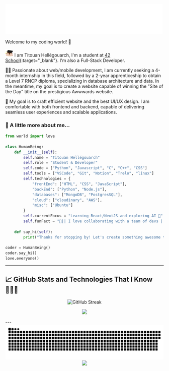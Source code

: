 <img src="./assets/intro.gif" width="500" alt="intro">

<!-- Short Introduction -->

Welcome to my coding world! 🚀

<img src="./assets/graduation.gif" width="25"> I am Titouan Hellégouarch, I'm a student at [42 School](https://42angouleme.fr/la-methode-42/){:target="_blank"}. I'm also a Full-Stack Developer.

👨‍💻 Passionate about web/mobile development, I am currently seeking a 4-month internship in this field, followed by a 2-year apprenticeship to obtain a Level 7 RNCP diploma, specializing in database architecture and data.
In the meantime, my goal is to create a website capable of winning the "Site of the Day" title on the prestigious Awwwards website.

🎯 My goal is to craft efficient website and the best UI/UX design. I am comfortable with both frontend and backend, capable of delivering seamless user experiences and scalable applications.

### 🌟 A little more about me...

```python
from world import love

class HumanBeing:
    def __init__(self):
        self.name = "Titouan Hellégouarch"
        self.role = "Student & Developer"
        self.code = ["Python", "Javascript", "C", "C++", "CSS"]
        self.tools = ["VSCode", "Git", "Notion", "Trelo", "linux"]
        self.technologies = {
            "frontEnd": ["HTML", "CSS", "JavaScript"],
            "backEnd": ["Python", "Node.js"],
            "databases": ["MongoDB", "PostgresSQL"],
            "cloud": ["cloudinary", "AWS"],
            "misc": ["Ubuntu"]
        }
        self.currentFocus = "Learning React/NextJS and exploring AI 🚀"
        self.funFact = "🤝|| I love collaborating with a team of devs ||🤝"

    def say_hi(self):
        print("Thanks for stopping by! Let's create something awesome together!")

coder = HumanBeing()
coder.say_hi()
love.everyone()
```

---

## 📈 GitHub Stats and Technologies That I Know👨🏻‍💻

<p align="center">
  <img src="https://github-readme-streak-stats-ebon-xi.vercel.app/?user=tithub4&theme=radical" alt="GitHub Streak">
</p>

<p align="center">
  <a href="https://skillicons.dev">
    <img src="https://skillicons.dev/icons?i=git,py,c,cpp,npm,css,sass,bootstrap,tailwind,html,js,ts,react,nextjs,vite,docker,firebase,aws,nodejs,prisma,mongodb,sqlite,figma,linux,md,github,gitlab,postman,vscode,django&perline=14" />
  </a>
</p>
---


<!-- Cool animation -->
<br>
<picture>
  <source
    media="(prefers-color-scheme: dark)"
    srcset="https://raw.githubusercontent.com/tithub4/tithub4/output/github-contribution-grid-snake-dark.svg"
  />
  <source
    media="(prefers-color-scheme: light)"
    srcset="https://raw.githubusercontent.com/tithub4/tithub4/output/github-contribution-grid-snake.svg"
  />
  <img
    alt="github contribution grid snake animation"
    src="https://raw.githubusercontent.com/tithub4/tithub4/output/github-contribution-grid-snake.svg"
  />
</picture>

<!--- Footer image and visitor count --->
<div align="center">
  <img src="https://profile-counter.glitch.me/tithub4/count.svg?" />
</div>
